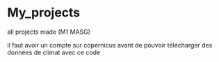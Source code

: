 # My_projects
all projects made (M1 MASG)

il faut avoir un compte sur copernicus avant de pouvoir télécharger des données de climat avec ce code
